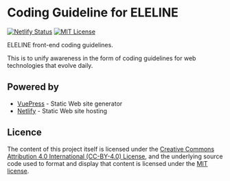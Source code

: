 # Coding Guideline for ELELINE

[![Netlify Status](https://api.netlify.com/api/v1/badges/dc05ed2f-f311-4657-8d6a-168f4c96e453/deploy-status)](https://app.netlify.com/sites/cg-eleline/deploys)
[![MIT License](http://img.shields.io/badge/license-MIT-blue.svg?style=flat)](LICENSE)

ELELINE front-end coding guidelines.

This is to unify awareness in the form of coding guidelines for web technologies that evolve daily.

## Powered by

- [VuePress](https://vuepress.vuejs.org/) - Static Web site generator
- [Netlify](https://netlify.com/) - Static Web site hosting

## Licence

The content of this project itself is licensed under the [Creative Commons Attribution 4.0 International (CC-BY-4.0) License](https://creativecommons.org/licenses/by/4.0/), and the underlying source code used to format and display that content is licensed under the [MIT license](LICENSE.md).
